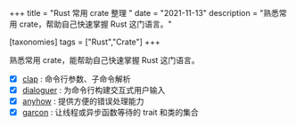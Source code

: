 +++
title = "Rust 常用 crate 整理 "
date = "2021-11-13"
description = "熟悉常用 crate，帮助自己快速掌握 Rust 这门语言。"

[taxonomies]
tags = ["Rust","Crate"]
+++

熟悉常用 crate，能帮助自己快速掌握 Rust 这门语言。

- [x] [clap](clap/index.html) : 命令行参数、子命令解析
- [x] [dialoguer](dialoguer/index.html) :  为命令行构建交互式用户输入
- [x] [anyhow](anyhow/index.html) : 提供方便的错误处理能力
- [x] [garcon](garcon/index.html) : 让线程或异步函数等待的 trait 和类的集合
